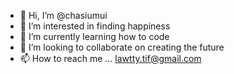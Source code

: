 - 👋 Hi, I’m @chasiumui
- 👀 I’m interested in finding happiness
- 🌱 I’m currently learning how to code
- 💞️ I’m looking to collaborate on creating the future
- 📫 How to reach me ... lawtty.tif@gmail.com

<!---
chasiumui/chasiumui is a ✨ special ✨ repository because its `README.md` (this file) appears on your GitHub profile.
You can click the Preview link to take a look at your changes.
--->
